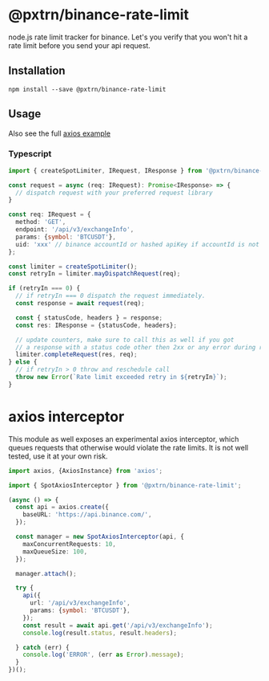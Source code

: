 # @pxtrn/binance-rate-limit

node.js rate limit tracker for binance. Let's you verify that you won't hit
a rate limit before you send your api request.

## Installation

`npm install --save @pxtrn/binance-rate-limit`

## Usage

Also see the full [axios example](examples/axios.ts)

### Typescript
```ts
import { createSpotLimiter, IRequest, IResponse } from '@pxtrn/binance-rate-limit';

const request = async (req: IRequest): Promise<IResponse> => {
  // dispatch request with your preferred request library
}

const req: IRequest = {
  method: 'GET',
  endpoint: '/api/v3/exchangeInfo',
  params: {symbol: 'BTCUSDT'},
  uid: 'xxx' // binance accountId or hashed apiKey if accountId is not available
};

const limiter = createSpotLimiter();
const retryIn = limiter.mayDispatchRequest(req);

if (retryIn === 0) {
  // if retryIn === 0 dispatch the request immediately.
  const response = await request(req);

  const { statusCode, headers } = response;
  const res: IResponse = {statusCode, headers};

  // update counters, make sure to call this as well if you got
  // a response with a status code other then 2xx or any error during request
  limiter.completeRequest(res, req);
} else {
  // if retryIn > 0 throw and reschedule call
  throw new Error(`Rate limit exceeded retry in ${retryIn}`);
}
```

# axios interceptor
This module as well exposes an experimental axios interceptor, which queues
requests that otherwise would violate the rate limits. It is not well tested,
use it at your own risk.

```ts
import axios, {AxiosInstance} from 'axios';

import { SpotAxiosInterceptor } from '@pxtrn/binance-rate-limit';

(async () => {
  const api = axios.create({
    baseURL: 'https://api.binance.com/',
  });

  const manager = new SpotAxiosInterceptor(api, {
    maxConcurrentRequests: 10,
    maxQueueSize: 100,
  });

  manager.attach();

  try {
    api({
      url: '/api/v3/exchangeInfo',
      params: {symbol: 'BTCUSDT'},
    });
    const result = await api.get('/api/v3/exchangeInfo');
    console.log(result.status, result.headers);

  } catch (err) {
    console.log('ERROR', (err as Error).message);
  }
})();
```

